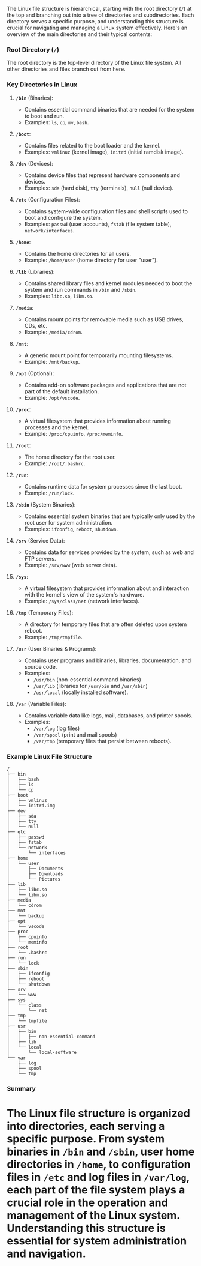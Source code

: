 The Linux file structure is hierarchical, starting with the root directory (`/`) at the top and branching out into a tree of directories and subdirectories. Each directory serves a specific purpose, and understanding this structure is crucial for navigating and managing a Linux system effectively. Here's an overview of the main directories and their typical contents:

### Root Directory (`/`)

The root directory is the top-level directory of the Linux file system. All other directories and files branch out from here.

### Key Directories in Linux

1. **`/bin`** (Binaries):
   - Contains essential command binaries that are needed for the system to boot and run.
   - Examples: `ls`, `cp`, `mv`, `bash`.

2. **`/boot`**:
   - Contains files related to the boot loader and the kernel.
   - Examples: `vmlinuz` (kernel image), `initrd` (initial ramdisk image).

3. **`/dev`** (Devices):
   - Contains device files that represent hardware components and devices.
   - Examples: `sda` (hard disk), `tty` (terminals), `null` (null device).

4. **`/etc`** (Configuration Files):
   - Contains system-wide configuration files and shell scripts used to boot and configure the system.
   - Examples: `passwd` (user accounts), `fstab` (file system table), `network/interfaces`.

5. **`/home`**:
   - Contains the home directories for all users.
   - Example: `/home/user` (home directory for user "user").

6. **`/lib`** (Libraries):
   - Contains shared library files and kernel modules needed to boot the system and run commands in `/bin` and `/sbin`.
   - Examples: `libc.so`, `libm.so`.

7. **`/media`**:
   - Contains mount points for removable media such as USB drives, CDs, etc.
   - Example: `/media/cdrom`.

8. **`/mnt`**:
   - A generic mount point for temporarily mounting filesystems.
   - Example: `/mnt/backup`.

9. **`/opt`** (Optional):
   - Contains add-on software packages and applications that are not part of the default installation.
   - Example: `/opt/vscode`.

10. **`/proc`**:
    - A virtual filesystem that provides information about running processes and the kernel.
    - Example: `/proc/cpuinfo`, `/proc/meminfo`.

11. **`/root`**:
    - The home directory for the root user.
    - Example: `/root/.bashrc`.

12. **`/run`**:
    - Contains runtime data for system processes since the last boot.
    - Example: `/run/lock`.

13. **`/sbin`** (System Binaries):
    - Contains essential system binaries that are typically only used by the root user for system administration.
    - Examples: `ifconfig`, `reboot`, `shutdown`.

14. **`/srv`** (Service Data):
    - Contains data for services provided by the system, such as web and FTP servers.
    - Example: `/srv/www` (web server data).

15. **`/sys`**:
    - A virtual filesystem that provides information about and interaction with the kernel's view of the system's hardware.
    - Example: `/sys/class/net` (network interfaces).

16. **`/tmp`** (Temporary Files):
    - A directory for temporary files that are often deleted upon system reboot.
    - Example: `/tmp/tmpfile`.

17. **`/usr`** (User Binaries & Programs):
    - Contains user programs and binaries, libraries, documentation, and source code.
    - Examples:
      - `/usr/bin` (non-essential command binaries)
      - `/usr/lib` (libraries for `/usr/bin` and `/usr/sbin`)
      - `/usr/local` (locally installed software).

18. **`/var`** (Variable Files):
    - Contains variable data like logs, mail, databases, and printer spools.
    - Examples:
      - `/var/log` (log files)
      - `/var/spool` (print and mail spools)
      - `/var/tmp` (temporary files that persist between reboots).

### Example Linux File Structure

```
/
├── bin
│   ├── bash
│   ├── ls
│   └── cp
├── boot
│   ├── vmlinuz
│   └── initrd.img
├── dev
│   ├── sda
│   ├── tty
│   └── null
├── etc
│   ├── passwd
│   ├── fstab
│   └── network
│       └── interfaces
├── home
│   └── user
│       ├── Documents
│       ├── Downloads
│       └── Pictures
├── lib
│   ├── libc.so
│   └── libm.so
├── media
│   └── cdrom
├── mnt
│   └── backup
├── opt
│   └── vscode
├── proc
│   ├── cpuinfo
│   └── meminfo
├── root
│   └── .bashrc
├── run
│   └── lock
├── sbin
│   ├── ifconfig
│   ├── reboot
│   └── shutdown
├── srv
│   └── www
├── sys
│   └── class
│       └── net
├── tmp
│   └── tmpfile
├── usr
│   ├── bin
│   │   ├── non-essential-command
│   ├── lib
│   └── local
│       └── local-software
└── var
    ├── log
    ├── spool
    └── tmp
```

### Summary

The Linux file structure is organized into directories, each serving a specific purpose. From system binaries in `/bin` and `/sbin`, user home directories in `/home`, to configuration files in `/etc` and log files in `/var/log`, each part of the file system plays a crucial role in the operation and management of the Linux system. Understanding this structure is essential for system administration and navigation.
==============================================================================================
